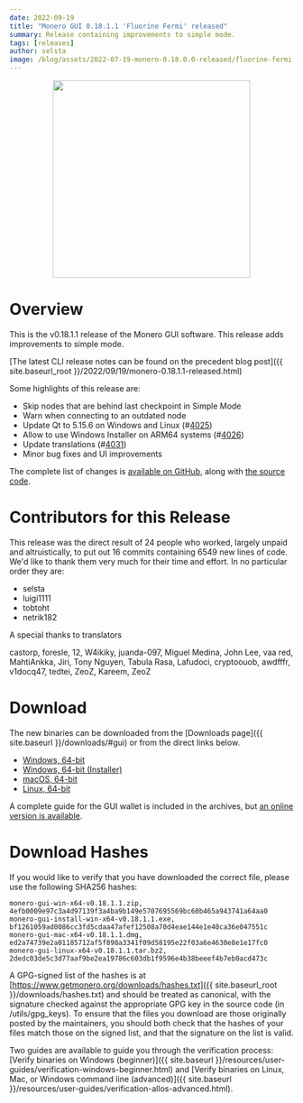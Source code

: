 ```yaml
---
date: 2022-09-19
title: "Monero GUI 0.18.1.1 'Fluorine Fermi' released"
summary: Release containing improvements to simple mode.
tags: [releases]
author: selsta
image: /blog/assets/2022-07-19-monero-0.18.0.0-released/fluorine-fermi.png
---
```


<div align="center">
  <img src="{{ page.image }}" width="350px">
</div>

# Overview

This is the v0.18.1.1 release of the Monero GUI software. This release adds improvements to simple mode.

[The latest CLI release notes can be found on the precedent blog post]({{ site.baseurl_root }}/2022/09/19/monero-0.18.1.1-released.html)

Some highlights of this release are:

- Skip nodes that are behind last checkpoint in Simple Mode
- Warn when connecting to an outdated node
- Update Qt to 5.15.6 on Windows and Linux (#[4025](https://github.com/monero-project/monero-gui/pull/4025))
- Allow to use Windows Installer on ARM64 systems (#[4026](https://github.com/monero-project/monero-gui/pull/4026))
- Update translations (#[4031](https://github.com/monero-project/monero-gui/pull/4031))
- Minor bug fixes and UI improvements

The complete list of changes is [available on GitHub](https://github.com/monero-project/monero-gui/compare/v0.18.1.0...v0.18.1.1), along with [the source code](https://github.com/monero-project/monero-gui/tree/v0.18.1.1).

# Contributors for this Release

This release was the direct result of 24 people who worked, largely unpaid and altruistically, to put out 16 commits containing 6549 new lines of code. We'd like to thank them very much for their time and effort. In no particular order they are:

- selsta
- luigi1111
- tobtoht
- netrik182

A special thanks to translators

castorp, foresle, 12, W4ikiky, juanda-097, Miguel Medina, John Lee, vaa red, MahtiAnkka, Jiri, Tony Nguyen, Tabula Rasa, Lafudoci, cryptoouob, awdfffr, v1docq47, tedtei, ZeoZ, Kareem, ZeoZ

# Download

The new binaries can be downloaded from the [Downloads page]({{ site.baseurl }}/downloads/#gui) or from the direct links below.

- [Windows, 64-bit](https://downloads.getmonero.org/gui/monero-gui-win-x64-v0.18.1.1.zip)
- [Windows, 64-bit (Installer)](https://downloads.getmonero.org/gui/monero-gui-install-win-x64-v0.18.1.1.exe)
- [macOS, 64-bit](https://downloads.getmonero.org/gui/monero-gui-mac-x64-v0.18.1.1.dmg)
- [Linux, 64-bit](https://downloads.getmonero.org/gui/monero-gui-linux-x64-v0.18.1.1.tar.bz2)

A complete guide for the GUI wallet is included in the archives, but [an online version is available](https://github.com/monero-ecosystem/monero-GUI-guide/blob/master/monero-GUI-guide.md).

# Download Hashes

If you would like to verify that you have downloaded the correct file, please use the following SHA256 hashes:

```
monero-gui-win-x64-v0.18.1.1.zip, 4efb0009e97c3a4d97139f3a4ba9b149e5707695569bc60b465a943741a64aa0
monero-gui-install-win-x64-v0.18.1.1.exe, bf1261059ad0086cc3fd5cdaa47afef12508a70d4eae144e1e40ca36e047551c
monero-gui-mac-x64-v0.18.1.1.dmg, ed2a74739e2a01185712af5f898a3341f09d58195e22f03a6e4630e8e1e17fc0
monero-gui-linux-x64-v0.18.1.1.tar.bz2, 2dedc03de5c3d77aaf9be2ea19786c603db1f9596e4b38beeef4b7eb0acd473c
```

A GPG-signed list of the hashes is at [https://www.getmonero.org/downloads/hashes.txt]({{ site.baseurl_root }}/downloads/hashes.txt) and should be treated as canonical, with the signature checked against the appropriate GPG key in the source code (in /utils/gpg_keys). To ensure that the files you download are those originally posted by the maintainers, you should both check that the hashes of your files match those on the signed list, and that the signature on the list is valid.

Two guides are available to guide you through the verification process: [Verify binaries on Windows (beginner)]({{ site.baseurl }}/resources/user-guides/verification-windows-beginner.html) and [Verify binaries on Linux, Mac, or Windows command line (advanced)]({{ site.baseurl }}/resources/user-guides/verification-allos-advanced.html).
